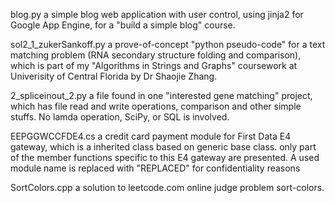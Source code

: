 
blog.py 
  a simple blog web application with user control, using jinja2 for Google App Engine, for a "build a simple blog" course.
  
sol2_1_zukerSankoff.py
  a prove-of-concept "python pseudo-code" for a text matching problem (RNA secondary structure folding and comparison), which is part of my "Algorithms in Strings and Graphs" coursework at Univerisity of Central Florida by Dr Shaojie Zhang.
  
2_spliceinout_2.py
  a file found in one "interested gene matching" project, which has file read and write operations, comparison and other simple stuffs. No lamda operation, SciPy, or SQL is involved.   
 
EEPGGWCCFDE4.cs
  a credit card payment module for First Data E4 gateway, which is a inherited class based on generic base class. only part of the member functions specific to this E4 gateway are presented. A used module name is replaced with "REPLACED" for confidentiality reasons

SortColors.cpp
  a solution to leetcode.com online judge problem sort-colors.
